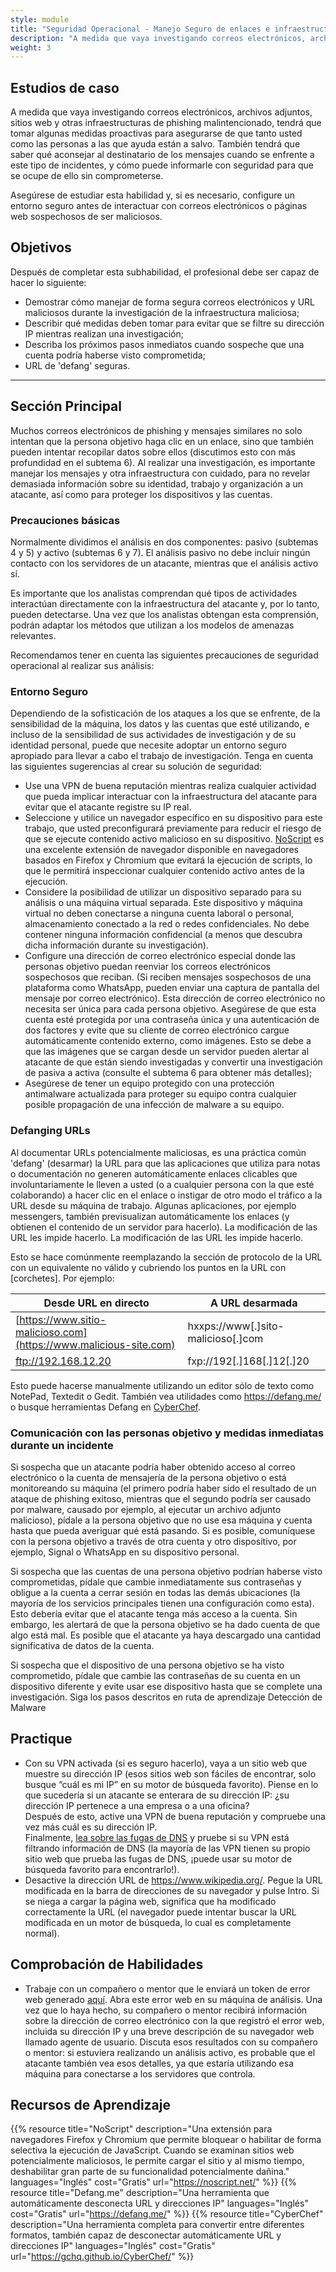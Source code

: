 ```yaml
---
style: module
title: "Seguridad Operacional - Manejo Seguro de enlaces e infraestructura"
description: "A medida que vaya investigando correos electrónicos, archivos adjuntos, sitios web y otras infraestructuras de phishing malintencionado, tendrá que tomar algunas medidas proactivas para asegurarse de que tanto usted como las personas a las que ayuda están a salvo. También tendrá que saber qué aconsejar al destinatario de los mensajes cuando se enfrente a este tipo de incidentes, y cómo puede informarle con seguridad para que se ocupe de ello sin comprometerse."
weight: 3
---
```


## Estudios de caso

A medida que vaya investigando correos electrónicos, archivos adjuntos, sitios web y otras infraestructuras de phishing malintencionado, tendrá que tomar algunas medidas proactivas para asegurarse de que tanto usted como las personas a las que ayuda están a salvo. También tendrá que saber qué aconsejar al destinatario de los mensajes cuando se enfrente a este tipo de incidentes, y cómo puede informarle con seguridad para que se ocupe de ello sin comprometerse.

Asegúrese de estudiar esta habilidad y, si es necesario, configure un entorno seguro antes de interactuar con correos electrónicos o páginas web sospechosos de ser maliciosos.

## Objetivos

Después de completar esta subhabilidad, el profesional debe ser capaz de hacer lo siguiente:

- Demostrar cómo manejar de forma segura correos electrónicos y URL maliciosos durante la investigación de la infraestructura maliciosa;
- Describir qué medidas deben tomar para evitar que se filtre su dirección IP mientras realizan una investigación;
- Describa los próximos pasos inmediatos cuando sospeche que una cuenta podría haberse visto comprometida;
- URL de 'defang' seguras.

---
## Sección Principal

Muchos correos electrónicos de phishing y mensajes similares no solo intentan que la persona objetivo haga clic en un enlace, sino que también pueden intentar recopilar datos sobre ellos (discutimos esto con más profundidad en el subtema 6). Al realizar una investigación, es importante manejar los mensajes y otra infraestructura con cuidado, para no revelar demasiada información sobre su identidad, trabajo y organización a un atacante, así como para proteger los dispositivos y las cuentas.

### Precauciones básicas

Normalmente dividimos el análisis en dos componentes: pasivo (subtemas 4 y 5) y activo (subtemas 6 y 7). El análisis pasivo no debe incluir ningún contacto con los servidores de un atacante, mientras que el análisis activo sí.  

Es importante que los analistas comprendan qué tipos de actividades interactúan directamente con la infraestructura del atacante y, por lo tanto, pueden detectarse. Una vez que los analistas obtengan esta comprensión, podrán adaptar los métodos que utilizan a los modelos de amenazas relevantes.

Recomendamos tener en cuenta las siguientes precauciones de seguridad operacional al realizar sus análisis:

### Entorno Seguro

Dependiendo de la sofisticación de los ataques a los que se enfrente, de la sensibilidad de la máquina, los datos y las cuentas que esté utilizando, e incluso de la sensibilidad de sus actividades de investigación y de su identidad personal, puede que necesite adoptar un entorno seguro apropiado para llevar a cabo el trabajo de investigación. Tenga en cuenta las siguientes sugerencias al crear su solución de seguridad:

- Use una VPN de buena reputación mientras realiza cualquier actividad que pueda implicar interactuar con la infraestructura del atacante para evitar que el atacante registre su IP real.
- Seleccione y utilice un navegador específico en su dispositivo para este trabajo, que usted preconfigurará previamente para reducir el riesgo de que se ejecute contenido activo malicioso en su dispositivo. [NoScript](https://noscript.net/) es una excelente extensión de navegador disponible en navegadores basados en Firefox y Chromium que evitará la ejecución de scripts, lo que le permitirá inspeccionar cualquier contenido activo antes de la ejecución.
- Considere la posibilidad de utilizar un dispositivo separado para su análisis o una máquina virtual separada. Este dispositivo y máquina virtual no deben conectarse a ninguna cuenta laboral o personal, almacenamiento conectado a la red o redes confidenciales. No debe contener ninguna información confidencial (a menos que descubra dicha información durante su investigación).
- Configure una dirección de correo electrónico especial donde las personas objetivo puedan reenviar los correos electrónicos sospechosos que reciban. (Si reciben mensajes sospechosos de una plataforma como WhatsApp, pueden enviar una captura de pantalla del mensaje por correo electrónico). Esta dirección de correo electrónico no necesita ser única para cada persona objetivo. Asegúrese de que esta cuenta esté protegida por una contraseña única y una autenticación de dos factores y evite que su cliente de correo electrónico cargue automáticamente contenido externo, como imágenes. Esto se debe a que las imágenes que se cargan desde un servidor pueden alertar al atacante de que están siendo investigadas y convertir una investigación de pasiva a activa (consulte el subtema 6 para obtener más detalles);
- Asegúrese de tener un equipo protegido con una protección antimalware actualizada para proteger su equipo contra cualquier posible propagación de una infección de malware a su equipo.

### Defanging URLs

Al documentar URLs potencialmente maliciosas, es una práctica común 'defang' (desarmar) la URL para que las aplicaciones que utiliza para notas o documentación no generen automáticamente enlaces clicables que involuntariamente le lleven a usted (o a cualquier persona con la que esté colaborando) a hacer clic en el enlace o instigar de otro modo el tráfico a la URL desde su máquina de trabajo. Algunas aplicaciones, por ejemplo messengers, también previsualizan automáticamente los enlaces (y obtienen el contenido de un servidor para hacerlo). La modificación de las URL les impide hacerlo. La modificación de las URL les impide hacerlo.

Esto se hace comúnmente reemplazando la sección de protocolo de la URL con un equivalente no válido y cubriendo los puntos en la URL con \[corchetes\]. Por ejemplo:

| Desde URL en directo                                               | A URL desarmada                   |
|--------------------------------------------------------------------|-----------------------------------|
| [https://www.sitio-malicioso.com](https://www.malicious-site.com)  | hxxps://www[.]sito-malicioso[.]com |
| ftp://192.168.12.20                                                | fxp://192[.]168[.]12[.]20          |

Esto puede hacerse manualmente utilizando un editor sólo de texto como NotePad, Textedit o Gedit. También vea utilidades como <https://defang.me/> o busque herramientas Defang en [CyberChef](https://gchq.github.io/CyberChef).

### Comunicación con las personas objetivo y medidas inmediatas durante un incidente

Si sospecha que un atacante podría haber obtenido acceso al correo electrónico o la cuenta de mensajería de la persona objetivo o está monitoreando su máquina (el primero podría haber sido el resultado de un ataque de phishing exitoso, mientras que el segundo podría ser causado por malware, causado por ejemplo, al ejecutar un archivo adjunto malicioso), pídale a la persona objetivo que no use esa máquina y cuenta hasta que pueda averiguar qué está pasando. Si es posible, comuníquese con la persona objetivo a través de otra cuenta y otro dispositivo, por ejemplo, Signal o WhatsApp en su dispositivo personal.

Si sospecha que las cuentas de una persona objetivo podrían haberse visto comprometidas, pídale que cambie inmediatamente sus contraseñas y obligue a la cuenta a cerrar sesión en todas las demás ubicaciones (la mayoría de los servicios principales tienen una configuración como esta). Esto debería evitar que el atacante tenga más acceso a la cuenta. Sin embargo, les alertará de que la persona objetivo se ha dado cuenta de que algo está mal. Es posible que el atacante ya haya descargado una cantidad significativa de datos de la cuenta.

Si sospecha que el dispositivo de una persona objetivo se ha visto comprometido, pídale que cambie las contraseñas de su cuenta en un dispositivo diferente y evite usar ese dispositivo hasta que se complete una investigación. Siga los pasos descritos en ruta de aprendizaje Detección de Malware

## Practique

- Con su VPN activada (si es seguro hacerlo), vaya a un sitio web que muestre su dirección IP (esos sitios web son fáciles de encontrar, solo busque “cuál es mi IP” en su motor de búsqueda favorito). Piense en lo que sucedería si un atacante se enterara de su dirección IP: ¿su dirección IP pertenece a una empresa o a una oficina?  
    Después de esto, active una VPN de buena reputación y compruebe una vez más cuál es su dirección IP.  
    Finalmente, [lea sobre las fugas de DNS](https://mullvad.net/en/help/all-about-dns-servers-and-privacy) y pruebe si su VPN está filtrando información de DNS (la mayoría de las VPN tienen su propio sitio web que prueba las fugas de DNS, ¡puede usar su motor de búsqueda favorito para encontrarlo!).
- Desactive la dirección URL de <https://www.wikipedia.org/>. Pegue la URL modificada en la barra de direcciones de su navegador y pulse Intro. Si se niega a cargar la página web, significa que ha modificado correctamente la URL (el navegador puede intentar buscar la URL modificada en un motor de búsqueda, lo cual es completamente normal).

## Comprobación de Habilidades

- Trabaje con un compañero o mentor que le enviará un token de error web generado [aquí](https://canarytokens.org/generate). Abra este error web en su máquina de análisis. Una vez que lo haya hecho, su compañero o mentor recibirá información sobre la dirección de correo electrónico con la que registró el error web, incluida su dirección IP y una breve descripción de su navegador web llamado agente de usuario. Discuta esos resultados con su compañero o mentor: si estuviera realizando un análisis activo, es probable que el atacante también vea esos detalles, ya que estaría utilizando esa máquina para conectarse a los servidores que controla.

## Recursos de Aprendizaje

{{% resource title="NoScript" description="Una extensión para navegadores Firefox y Chromium que permite bloquear o habilitar de forma selectiva la ejecución de JavaScript.  Cuando se examinan sitios web potencialmente maliciosos, le permite cargar el sitio y al mismo tiempo, deshabilitar gran parte de su funcionalidad potencialmente dañina." languages="Inglés" cost="Gratis" url="https://noscript.net/" %}}
{{% resource title="Defang.me" description="Una herramienta que automáticamente desconecta URL y direcciones IP" languages="Inglés" cost="Gratis" url="https://defang.me/" %}}
{{% resource title="CyberChef" description="Una herramienta completa para convertir entre diferentes formatos, también capaz de desconectar automáticamente URL y direcciones IP" languages="Inglés" cost="Gratis" url="https://gchq.github.io/CyberChef/" %}}